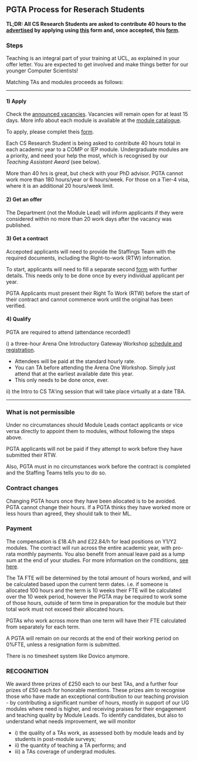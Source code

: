 ## PGTA Process for Reserach Students

**TL;DR: All CS Research Students are asked to contribute 40 hours to the [advertised](https://forms.gle/RZSDJfEy5A9AnPyn7) by applying using [this](https://forms.gle/DAMEZXiiwoX3nsJn9) form and, once accepted, this [form](https://forms.gle/mi45XNWa8SHKc24B9)**.

### Steps

Teaching is an integral part of your training at UCL, as explained in your offer letter.
You are expected to get involved and make things better for our younger Computer Scientists!

Matching TAs and modules proceeds as follows:

-----------

#### 1) Apply

Check the [announced vacancies](https://tinyurl.com/dk4dzfmx).
Vacancies will remain open for at least 15 days.
More info about each module is available at the [module catalogue](https://www.ucl.ac.uk/module-catalogue/).

To apply, please complet theis [form](https://forms.gle/DAMEZXiiwoX3nsJn9).

Each CS Research Student is being asked to contribute 40 hours total in each academic year to a COMP or IEP module.
Undergraduate modules are a priority, and need your help the most, which is recognised by our *Teaching Assistant Award* (see below).

More than 40 hrs is great, but check with your PhD advisor.
PGTA cannot work more than 180 hours/year or 6 hours/week.
For those on a Tier-4 visa, where it is an additional 20 hours/week limit.

#### 2) Get an offer

The Department (not the Module Lead) will inform applicants if they were considered within no more than 20 work days after the vacancy was published.

#### 3) Get a contract

Accepoted applicants will need to provide the Staffings Team with the required documents, including the Right-to-work (RTW) information.

To start, applicants will need to fill a separate second [form](https://forms.gle/mi45XNWa8SHKc24B9) with further details.
This needs only to be done once by every individual applicant per year.

PGTA Applicants must present their Right To Work (RTW) before the start of their contract and cannot commence work until the original has been verified.

#### 4) Qualify
PGTA are required to attend (attendance recorded!)

i) a three-hour Arena One Introductory Gateway Workshop [schedule and registration](http://www.ucl.ac.uk/arena/one).
- Attendees will be paid at the standard hourly rate. 
- You can TA before attending the Arena One Workshop.
Simply just attend that at the earliest available date this year.
- This only needs to be done once, ever.

ii) the Intro to CS TA'ing session that will take place virtually at a date TBA.

-----------

### What is not permissible
Under no circumstances should Module Leads contact applicants or vice versa directly to appoint them to modules, without
following the steps above.

PGTA applicants will not be paid if they attempt to work before they have submitted their RTW.

Also, PGTA must in no circumstances work before the contract is completed and the Staffing Teams tells you to do so.

### Contract changes
Changing PGTA hours once they have been allocated is to be avoided.
PGTA cannot change their hours.
If a PGTA thinks they have worked more or less hours than agreed, they should talk to their ML.

### Payment
The compensation is £18.4/h and £22.84/h for lead positions on Y1/Y2 modules.
The contract will run across the entire academic year, with pro-rata monthly payments.
You also benefit from annual leave paid as a lump sum at the end of your studies.
For more information on the conditions, [see here](http://www.ucl.ac.uk/hr/docs/post_grad_ta_scheme.php).

The TA FTE will be determined by the total amount of hours worked, and will be calculated based upon the current term dates. i.e. if someone is allocated 100 hours and the term is 10 weeks their FTE will be calculated over the 10 week period, however the PGTA may be required to work some of those hours, outside of term time in preparation for the module but their total work must not exceed their allocated hours.

PGTAs who work across more than one term will have their FTE calculated from separately for each term.

A PGTA will remain on our records at the end of their working period on 0%FTE, unless a resignation form is submitted.

There is no timesheet system like Dovico anymore.

### RECOGNITION
We award three prizes of £250 each to our best TAs, and a further four prizes of £50 each for honorable mentions.
These prizes aim to recognise those who have made an exceptional contribution to our teaching provision - by contributing a significant number of hours, mostly in support of our UG modules where need is higher, and receiving praises for their engagement and teaching quality by Module Leads.
To identify candidates, but also to understand what needs improvement, we will monitor

- i) the quality of a TAs work, as assessed both by module leads and by students in post-module surveys;
- ii) the quantity of teaching a TA performs; and
- iii) a TAs coverage of undergrad modules.

